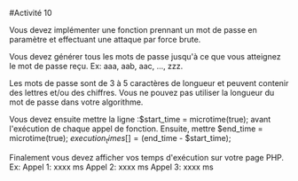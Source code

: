 #Activité 10

Vous devez implémenter une fonction prennant un mot de passe en paramètre et effectuant une attaque par force brute.

Vous devez générer tous les mots de passe jusqu'à ce que vous atteignez le mot de passe reçu. Ex: aaa, aab, aac, ..., zzz.

Les mots de passe sont de 3 à 5 caractères de longueur et peuvent contenir des lettres et/ou des chiffres. Vous ne pouvez pas utiliser la longueur du mot de passe dans votre algorithme.

Vous devez ensuite mettre la ligne :$start_time = microtime(true); avant l'exécution de chaque appel de fonction. Ensuite, mettre $end_time = microtime(true); $execution_times[] = ($end_time - $start_time);

Finalement vous devez afficher vos temps d'exécution sur votre page PHP. Ex:
Appel 1: xxxx ms
Appel 2: xxxx ms
Appel 3: xxxx ms
